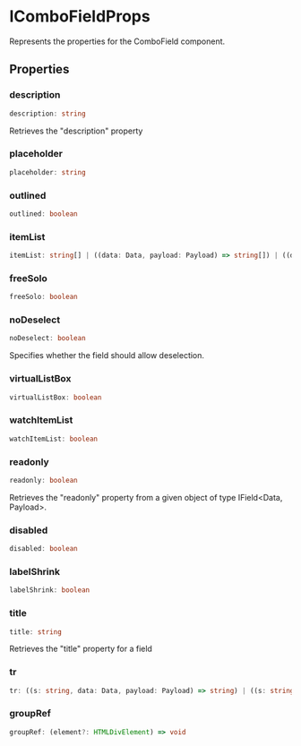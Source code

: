 # IComboFieldProps

Represents the properties for the ComboField component.

## Properties

### description

```ts
description: string
```

Retrieves the "description" property

### placeholder

```ts
placeholder: string
```

### outlined

```ts
outlined: boolean
```

### itemList

```ts
itemList: string[] | ((data: Data, payload: Payload) => string[]) | ((data: Data, payload: Payload) => Promise<string[]>)
```

### freeSolo

```ts
freeSolo: boolean
```

### noDeselect

```ts
noDeselect: boolean
```

Specifies whether the field should allow deselection.

### virtualListBox

```ts
virtualListBox: boolean
```

### watchItemList

```ts
watchItemList: boolean
```

### readonly

```ts
readonly: boolean
```

Retrieves the "readonly" property from a given object of type IField&lt;Data, Payload&gt;.

### disabled

```ts
disabled: boolean
```

### labelShrink

```ts
labelShrink: boolean
```

### title

```ts
title: string
```

Retrieves the "title" property for a field

### tr

```ts
tr: ((s: string, data: Data, payload: Payload) => string) | ((s: string, data: Data, payload: Payload) => Promise<string>)
```

### groupRef

```ts
groupRef: (element?: HTMLDivElement) => void
```

